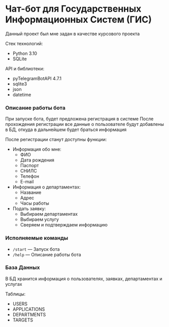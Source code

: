 # Чат-бот для Государственных Информационных Систем (ГИС)
Данный проект был мне задан в качестве курсового проекта

Стек технологий: 
- Python 3.10
- SQLite

API и библиотеки:
- pyTelegramBotAPI 4.7.1
- sqlite3
- json
- datetime

### Описание работы бота

При запуске бота, будет предложена регистрация в системе
После прохождения регистрации все данные о пользователе будут добавлены в БД, откуда в дальнейшем будет браться информация

После регистрации станут доступны функции:
- Информация обо мне:
  - ФИО
  - Дата рождения
  - Паспорт
  - СНИЛС
  - Телефон
  - E-mail
- Информация о департаментах:
  - Название
  - Адрес
  - Часы работы
- Подать заявку:
  - Выбираем департаментах
  - Выбираем услугу
  - Сверяем и подтверждаем информацию


### Исполняемые команды
- `/start` — Запуск бота
- `/help` — Описание работы бота

### База Данных

В БД хранится информация о пользователях, заявках, департаментах и услугах

Таблицы:
- USERS
- APPLICATIONS
- DEPARTMENTS
- TARGETS
